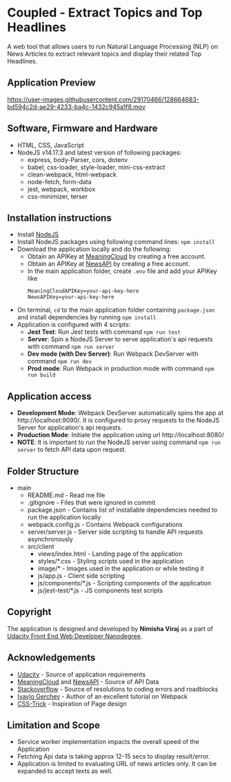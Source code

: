 # Coupled - Extract Topics and Top Headlines

A web tool that allows users to run Natural Language Processing (NLP) on News Articles to extract relevant topics and display their related Top Headlines.


## Application Preview

https://user-images.githubusercontent.com/29170466/128664683-bd594c2d-ae29-4233-ba4c-1432c945a1f8.mov


## Software, Firmware and Hardware

* HTML, CSS, JavaScript
* NodeJS v14.17.3 and latest version of following packages:
  * express, body-Parser, cors, dotenv
  * babel, css-loader, style-loader, mini-css-extract
  * clean-webpack, html-webpack
  * node-fetch, form-data
  * jest, webpack, workbox
  * css-minimizer, terser


## Installation instructions

* Install [NodeJS](https://nodejs.org/)
* Install NodeJS packages using following command lines:
  `npm install`
* Download the application locally and do the following:
  * Obtain an APIKey at [MeaningCloud](https://www.meaningcloud.com/) by creating a free account.
  * Obtain an APIKey at [NewsAPI](https://newsapi.org/) by creating a free account.
  * In the main application folder, create `.env` file and add your APIKey like
    ```
    MeaningCloudAPIKey=your-api-key-here
    NewsAPIKey=your-api-key-here
    ```
* On terminal, `cd` to the main application folder containing `package.json` and install dependencies by running `npm install`
* Application is configured with 4 scripts:
  * **Jest Test**: Run Jest tests with command `npm run test`
  * **Server**: Spin a NodeJS Server to serve application's api requests with command `npm run server`
  * **Dev mode (with Dev Server)**: Run Webpack DevServer with command `npm run dev`
  * **Prod mode**: Run Webpack in production mode with command `npm run build`


## Application access

  * **Development Mode**: Webpack DevServer automatically spins the app at http://localhost:9090/. It is configured to proxy requests to the NodeJS Server for application's api requests.
  * **Production Mode**: Initiate the application using url http://localhost:8080/
  * **NOTE**: It is important to run the NodeJS server using command `npm run server` to fetch API data upon request.


## Folder Structure

* main
  * README.md - Read me file
  * .gitignore - Files that were ignored in commit
  * package.json - Contains list of installable dependencies needed to run the application locally
  * webpack.config.js - Contains Webpack configurations
  * server/server.js - Server side scripting to handle API requests asynchronously
  * src/client
    * views/index.html - Landing page of the application
    * styles/*.css - Styling scripts used in the application
    * image/* - Images used in the application or while testing it
    * js/app.js - Client side scripting
    * js/components/*.js - Scripting components of the application
    * js/jest-test/*.js - JS components test scripts


## Copyright

The application is designed and developed by **Nimisha Viraj** as a part of [Udacity Front End Web Developer Nanodegree](https://www.udacity.com/course/front-end-web-developer-nanodegree--nd0011).


## Acknowledgements

* [Udacity](https://udacity.com) - Source of application requirements
* [MeaningCloud](https://www.meaningcloud.com/) and [NewsAPI](https://newsapi.org/) - Source of API Data
* [Stackoverflow](https://stackoverflow.com/) - Source of resolutions to coding errors and roadblocks
* [Ivaylo Gerchev](https://www.sitepoint.com/webpack-beginner-guide/) - Author of an excellent tutorial on Webpack
* [CSS-Trick](https://css-tricks.com/) - Inspiration of Page design


## Limitation and Scope

* Service worker implementation impacts the overall speed of the Application
* Fetching Api data is taking approx 12-15 secs to display result/error.
* Application is limited to evaluating URL of news articles only. It can be expanded to accept texts as well.
